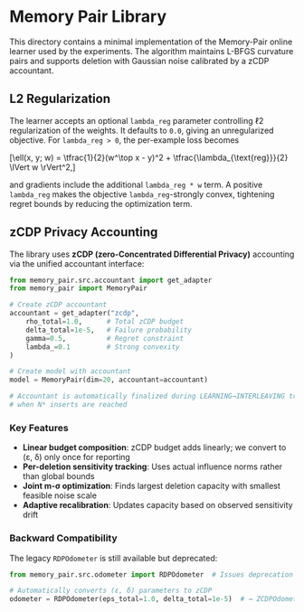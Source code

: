 # Memory Pair Library

This directory contains a minimal implementation of the Memory-Pair online learner used by the experiments.
The algorithm maintains L-BFGS curvature pairs and supports deletion with Gaussian noise calibrated by a zCDP accountant.

## L2 Regularization

The learner accepts an optional `lambda_reg` parameter controlling ℓ2 regularization of the weights. It defaults to `0.0`, giving an unregularized objective. For `lambda_reg > 0`, the per-example loss becomes

\[\ell(x, y; w) = \tfrac{1}{2}(w^\top x - y)^2 + \tfrac{\lambda_{\text{reg}}}{2} \lVert w \rVert^2,\]

and gradients include the additional `lambda_reg * w` term. A positive `lambda_reg` makes the objective `lambda_reg`-strongly convex, tightening regret bounds by reducing the optimization term.

## zCDP Privacy Accounting

The library uses **zCDP (zero-Concentrated Differential Privacy)** accounting via the unified accountant interface:

```python
from memory_pair.src.accountant import get_adapter
from memory_pair import MemoryPair

# Create zCDP accountant
accountant = get_adapter("zcdp",
    rho_total=1.0,      # Total zCDP budget
    delta_total=1e-5,   # Failure probability  
    gamma=0.5,          # Regret constraint
    lambda_=0.1         # Strong convexity
)

# Create model with accountant
model = MemoryPair(dim=20, accountant=accountant)

# Accountant is automatically finalized during LEARNING→INTERLEAVING transition
# when N* inserts are reached
```

### Key Features

- **Linear budget composition**: zCDP budget adds linearly; we convert to (ε, δ) only once for reporting
- **Per-deletion sensitivity tracking**: Uses actual influence norms rather than global bounds
- **Joint m-σ optimization**: Finds largest deletion capacity with smallest feasible noise scale
- **Adaptive recalibration**: Updates capacity based on observed sensitivity drift

### Backward Compatibility

The legacy `RDPOdometer` is still available but deprecated:

```python
from memory_pair.src.odometer import RDPOdometer  # Issues deprecation warning

# Automatically converts (ε, δ) parameters to zCDP
odometer = RDPOdometer(eps_total=1.0, delta_total=1e-5)  # → ZCDPOdometer
```
